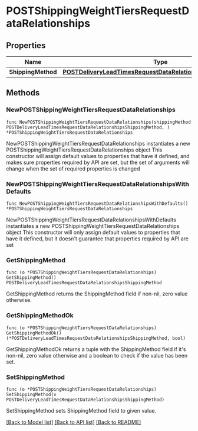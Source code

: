 # POSTShippingWeightTiersRequestDataRelationships

## Properties

Name | Type | Description | Notes
------------ | ------------- | ------------- | -------------
**ShippingMethod** | [**POSTDeliveryLeadTimesRequestDataRelationshipsShippingMethod**](POSTDeliveryLeadTimesRequestDataRelationshipsShippingMethod.md) |  | 

## Methods

### NewPOSTShippingWeightTiersRequestDataRelationships

`func NewPOSTShippingWeightTiersRequestDataRelationships(shippingMethod POSTDeliveryLeadTimesRequestDataRelationshipsShippingMethod, ) *POSTShippingWeightTiersRequestDataRelationships`

NewPOSTShippingWeightTiersRequestDataRelationships instantiates a new POSTShippingWeightTiersRequestDataRelationships object
This constructor will assign default values to properties that have it defined,
and makes sure properties required by API are set, but the set of arguments
will change when the set of required properties is changed

### NewPOSTShippingWeightTiersRequestDataRelationshipsWithDefaults

`func NewPOSTShippingWeightTiersRequestDataRelationshipsWithDefaults() *POSTShippingWeightTiersRequestDataRelationships`

NewPOSTShippingWeightTiersRequestDataRelationshipsWithDefaults instantiates a new POSTShippingWeightTiersRequestDataRelationships object
This constructor will only assign default values to properties that have it defined,
but it doesn't guarantee that properties required by API are set

### GetShippingMethod

`func (o *POSTShippingWeightTiersRequestDataRelationships) GetShippingMethod() POSTDeliveryLeadTimesRequestDataRelationshipsShippingMethod`

GetShippingMethod returns the ShippingMethod field if non-nil, zero value otherwise.

### GetShippingMethodOk

`func (o *POSTShippingWeightTiersRequestDataRelationships) GetShippingMethodOk() (*POSTDeliveryLeadTimesRequestDataRelationshipsShippingMethod, bool)`

GetShippingMethodOk returns a tuple with the ShippingMethod field if it's non-nil, zero value otherwise
and a boolean to check if the value has been set.

### SetShippingMethod

`func (o *POSTShippingWeightTiersRequestDataRelationships) SetShippingMethod(v POSTDeliveryLeadTimesRequestDataRelationshipsShippingMethod)`

SetShippingMethod sets ShippingMethod field to given value.



[[Back to Model list]](../README.md#documentation-for-models) [[Back to API list]](../README.md#documentation-for-api-endpoints) [[Back to README]](../README.md)


